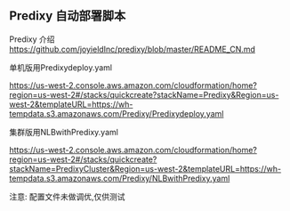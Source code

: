 ## Predixy 自动部署脚本

Predixy 介绍 https://github.com/joyieldInc/predixy/blob/master/README_CN.md


单机版用Predixydeploy.yaml

https://us-west-2.console.aws.amazon.com/cloudformation/home?region=us-west-2#/stacks/quickcreate?stackName=Predixy&Region=us-west-2&templateURL=https://wh-tempdata.s3.amazonaws.com/Predixy/Predixydeploy.yaml

集群版用NLBwithPredixy.yaml

https://us-west-2.console.aws.amazon.com/cloudformation/home?region=us-west-2#/stacks/quickcreate?stackName=PredixyCluster&Region=us-west-2&templateURL=https://wh-tempdata.s3.amazonaws.com/Predixy/NLBwithPredixy.yaml


注意: 配置文件未做调优,仅供测试